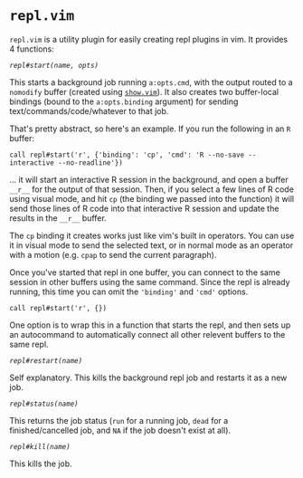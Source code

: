 # `repl.vim`

`repl.vim` is a utility plugin for easily creating repl plugins in vim. It provides 4 functions:

*`repl#start(name, opts)`*

This starts a background job running `a:opts.cmd`, with the output routed to a `nomodify` buffer
(created using [`show.vim`](https://github.com/simonhicks/show.vim)). It also creates two
buffer-local bindings (bound to the `a:opts.binding` argument) for sending text/commands/code/whatever to
that job.

That's pretty abstract, so here's an example. If you run the following in an `R` buffer:

```{.vimscript}
call repl#start('r', {'binding': 'cp', 'cmd': 'R --no-save --interactive --no-readline'})
```

... it will start an interactive R session in the background, and open a buffer `__r__` for the
output of that session. Then, if you select a few lines of R code using visual mode, and hit `cp`
(the binding we passed into the function) it will send those lines of R code into that interactive R
session and update the results in the `__r__` buffer.

The `cp` binding it creates works just like vim's built in operators. You can use it in visual mode
to send the selected text, or in normal mode as an operator with a motion (e.g. `cpap` to send the
current paragraph).

Once you've started that repl in one buffer, you can connect to the same session in other buffers
using the same command. Since the repl is already running, this time you can omit the `'binding'`
and `'cmd'` options.

```{.vimscript}
call repl#start('r', {})
```

One option is to wrap this in a function that starts the repl, and then sets up an autocommand to
automatically connect all other relevent buffers to the same repl.

*`repl#restart(name)`*

Self explanatory. This kills the background repl job and restarts it as a new job.

*`repl#status(name)`*

This returns the job status (`run` for a running job, `dead` for a finished/cancelled job, and `NA`
if the job doesn't exist at all).

*`repl#kill(name)`*

This kills the job.
